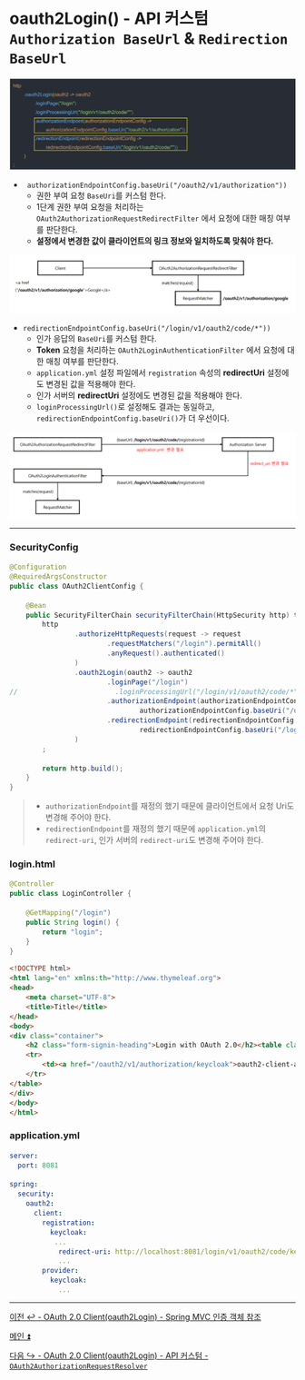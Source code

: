 # oauth2Login() - API 커스텀 `Authorization BaseUrl` & `Redirection BaseUrl`

![img_29.png](image/img_29.png)

- ` authorizationEndpointConfig.baseUri("/oauth2/v1/authorization"))`
  - 권한 부여 요청 `BaseUri`를 커스텀 한다.
  - 1단계 권한 부여 요청을 처리하는 `OAuth2AuthorizationRequestRedirectFilter` 에서 요청에 대한 매칭 여부를 판단한다.
  - **설정에서 변경한 값이 클라이언트의 링크 정보와 일치하도록 맞춰야 한다.**

![img_30.png](image/img_30.png)

- `redirectionEndpointConfig.baseUri("/login/v1/oauth2/code/*"))`
  - 인가 응답의 `BaseUri`를 커스텀 한다.
  - **Token** 요청을 처리하는 `OAuth2LoginAuthenticationFilter` 에서 요청에 대한 매칭 여부를 판단한다.
  - `application.yml` 설정 파일에서 `registration` 속성의 **redirectUri** 설정에도 변경된 값을 적용해야 한다.
  - 인가 서버의 **redirectUri** 설정에도 변경된 값을 적용해야 한다.
  - `loginProcessingUrl()`로 설정해도 결과는 동일하고, `redirectionEndpointConfig.baseUri()`가 더 우선이다.

![img_31.png](image/img_31.png)

---
### SecurityConfig

```java
@Configuration
@RequiredArgsConstructor
public class OAuth2ClientConfig {

    @Bean
    public SecurityFilterChain securityFilterChain(HttpSecurity http) throws Exception {
        http
                .authorizeHttpRequests(request -> request
                        .requestMatchers("/login").permitAll()
                        .anyRequest().authenticated()
                )
                .oauth2Login(oauth2 -> oauth2
                        .loginPage("/login")
//                        .loginProcessingUrl("/login/v1/oauth2/code/*")
                        .authorizationEndpoint(authorizationEndpointConfig ->
                                authorizationEndpointConfig.baseUri("/oauth2/v1/authorization"))
                        .redirectionEndpoint(redirectionEndpointConfig ->
                                redirectionEndpointConfig.baseUri("/login/v1/oauth2/code/*"))
                )
        ;

        return http.build();
    }
}
```
> - `authorizationEndpoint`를 재정의 했기 때문에 클라이언트에서 요청 Uri도 변경해 주어야 한다.
> - `redirectionEndpoint`를 재정의 했기 때문에 `application.yml`의 `redirect-uri`, 인가 서버의 `redirect-uri`도 변경해 주어야 한다.

### login.html

```java
@Controller
public class LoginController {

    @GetMapping("/login")
    public String login() {
        return "login";
    }
}
```
```html
<!DOCTYPE html>
<html lang="en" xmlns:th="http://www.thymeleaf.org">
<head>
    <meta charset="UTF-8">
    <title>Title</title>
</head>
<body>
<div class="container">
    <h2 class="form-signin-heading">Login with OAuth 2.0</h2><table class="table table-striped">
    <tr>
        <td><a href="/oauth2/v1/authorization/keycloak">oauth2-client-app</a></td>
    </tr>
</table>
</div>
</body>
</html>
```

### application.yml

```yaml
server:
  port: 8081

spring:
  security:
    oauth2:
      client:
        registration:
          keycloak:
           ...
            redirect-uri: http://localhost:8081/login/v1/oauth2/code/keycloak
            ...
        provider:
          keycloak:
            ...
```

---

[이전 ↩️ - OAuth 2.0 Client(oauth2Login) - Spring MVC 인증 객체 참조]()

[메인 ⏫](https://github.com/genesis12345678/TIL/blob/main/Spring/security/oauth/main.md)

[다음 ↪️ - OAuth 2.0 Client(oauth2Login) - API 커스텀 - `OAuth2AuthorizationRequestResolver`]()